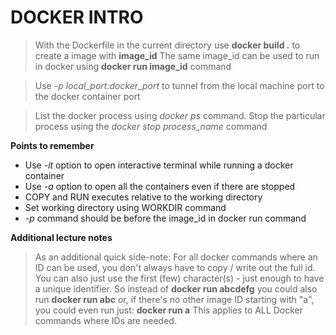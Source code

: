 # DOCKER INTRO

>With the Dockerfile in the current directory use **docker build .** to create a image with **image_id**
The same image_id can be used to run in docker using **docker run image_id** command

>Use *-p local_port:docker_port* to tunnel from the local machine port to the docker container port

>List the docker process using *docker ps* command.
Stop the particular process using the *docker stop process_name* command

**Points to remember**
- Use *-it* option to open interactive terminal while running a docker container
- Use *-a* option to open all the containers even if there are stopped
- COPY and RUN executes relative to the working directory
- Set working directory using WORKDIR command
- *-p* command should be before the image_id in docker run command





**Additional lecture notes**

>As an additional quick side-note: For all docker commands where an ID can be used, you don't always have to copy / write out the full id.
You can also just use the first (few) character(s) - just enough to have a unique identifier.
So instead of
**docker run abcdefg**
you could also run
**docker run abc**
or, if there's no other image ID starting with "a", you could even run just:
**docker run a**
This applies to ALL Docker commands where IDs are needed.